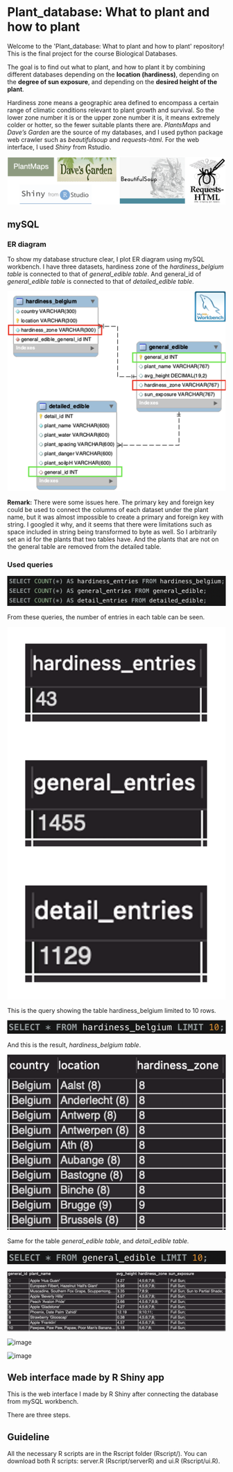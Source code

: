 # Plant_database: What to plant and how to plant
Welcome to the 'Plant_database: What to plant and how to plant' repository!
This is the final project for the course Biological Databases.

The goal is to find out what to plant, and how to plant it by combining different databases depending on the **location (hardiness)**, depending on the **degree of sun exposure**, and depending on the **desired height of the plant**.

Hardiness zone means a geographic area defined to encompass a certain range of climatic conditions relevant to plant growth and survival. So the lower zone number it is or the upper zone number it is, it means extremely colder or hotter, so the fewer suitable plants there are.
_PlantsMaps_ and _Dave’s Garden_ are the source of my databases, and I used python package web crawler such as _beautifulsoup_ and _requests-html_. For the web interface, I used _Shiny_ from Rstudio.

![image](https://github.com/HayoungKim27/Plant_database/blob/main/Images/Reference.png)

## mySQL
### ER diagram
To show my database structure clear, I plot ER diagram using mySQL workbench. I have three datasets, hardiness zone of the _hardiness_belgium table_ is connected to that of _general_edible table_. And general_id of _general_edible table_ is connected to that of _detailed_edible table_.

![image](https://github.com/HayoungKim27/Plant_database/blob/main/Images/ERdiagram.png)

**Remark:**
There were some issues here. The primary key and foreign key could be used to connect the columns of each dataset under the plant name, but it was almost impossible to create a primary and foreign key with string. I googled it why, and it seems that there were limitations such as space included in string being transformed to byte as well. So I arbitrarily set an id for the plants that two tables have. And the plants that are not on the general table are removed from the detailed table.

### Used queries
![image](https://github.com/HayoungKim27/Plant_database/blob/main/Images/queries.png)

From these queries, the number of entries in each table can be seen.

![image](https://github.com/HayoungKim27/Plant_database/blob/main/Images/num_of_entries.png)

This is the query showing the table hardiness_belgium limited to 10 rows.

![image](https://github.com/HayoungKim27/Plant_database/blob/main/Images/hardiness_belgium_query.png)

And this is the result, _hardiness_belgium table_.

![image](https://github.com/HayoungKim27/Plant_database/blob/main/Images/hardiness_belgium_table.png)

Same for the table _general_edible table_, and _detail_edible table._

![image](https://github.com/HayoungKim27/Plant_database/blob/main/Images/general_edible_query.png)

![image](https://github.com/HayoungKim27/Plant_database/blob/main/Images/general_edible_table.png)

![image](https://github.com/HayoungKim27/Plant_database/blob/main/Images/detail_edible_query.png)

![image](https://github.com/HayoungKim27/Plant_database/blob/main/Images/detail_edible_table.png)

## Web interface made by R Shiny app
This is the web interface I made by R Shiny after connecting the database from mySQL workbench.

There are three steps.



## Guideline
All the necessary R scripts are in the Rscript folder (Rscript/).
You can download both R scripts: server.R (Rscript/serverR) and ui.R (Rscript/ui.R).
